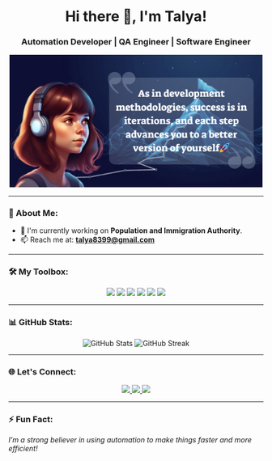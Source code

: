 <h1 align="center">Hi there 👋, I'm Talya!</h1>
<h3 align="center">Automation Developer | QA Engineer | Software Engineer</h3>

<p align="center">
  <img src="https://github.com/Talya2003/Talya2003/blob/main/%D7%94%D7%95%D7%A1%D7%A3%20%D7%9B%D7%95%D7%AA%D7%A8%D7%AA.png" width="500" />
</p>

---

### 🚀 About Me:
- 🔭 I'm currently working on **Population and Immigration Authority**.
- 📫 Reach me at: **[talya8399@gmail.com](mailto:talya8399@gmail.com)**

---

### 🛠️ My Toolbox:
<p align="center">
  <img src="https://img.shields.io/badge/-Python-333?style=for-the-badge&logo=python&logoColor=yellow"/>
  <img src="https://img.shields.io/badge/-JavaScript-333?style=for-the-badge&logo=javascript"/>
  <img src="https://img.shields.io/badge/-Selenium-333?style=for-the-badge&logo=selenium&logoColor=green"/>
  <img src="https://img.shields.io/badge/-Git-333?style=for-the-badge&logo=git"/>
  <img src="https://img.shields.io/badge/-Docker-333?style=for-the-badge&logo=docker"/>
  <img src="https://img.shields.io/badge/-AWS-333?style=for-the-badge&logo=amazonaws"/>
</p>

---

### 📊 GitHub Stats:
<p align="center">
  <img src="https://github-readme-stats.vercel.app/api?username=Talya2003&show_icons=true&theme=radical" alt="GitHub Stats" />
  <img src="https://github-readme-streak-stats.herokuapp.com/?user=Talya2003&theme=radical" alt="GitHub Streak" />
</p>

---

### 🌐 Let's Connect:
<p align="center">
  <a href="https://linkedin.com/in/YourLinkedInProfile" target="_blank">
    <img src="https://img.shields.io/badge/-LinkedIn-0077B5?style=for-the-badge&logo=linkedin"/>
  </a>
  <a href="https://github.com/Talya2003" target="_blank">
    <img src="https://img.shields.io/badge/-GitHub-333?style=for-the-badge&logo=github"/>
  </a>
  <a href="mailto:YourEmail@example.com">
    <img src="https://img.shields.io/badge/-Email-D14836?style=for-the-badge&logo=gmail&logoColor=white"/>
  </a>
</p>

---

### ⚡ Fun Fact:
*I’m a strong believer in using automation to make things faster and more efficient!*
